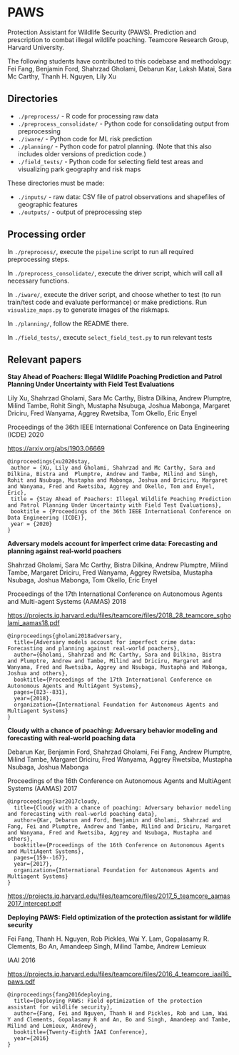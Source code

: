 # PAWS
Protection Assistant for Wildlife Security (PAWS). Prediction and prescription to combat illegal wildlife poaching. Teamcore Research Group, Harvard University.

The following students have contributed to this codebase and methodology: Fei Fang, Benjamin Ford, Shahrzad Gholami, Debarun Kar, Laksh Matai, Sara Mc Carthy, Thanh H. Nguyen, Lily Xu

## Directories
- `./preprocess/` - R code for processing raw data
- `./preprocess_consolidate/` - Python code for consolidating output from preprocessing
- `./iware/` - Python code for ML risk prediction
- `./planning/` - Python code for patrol planning. (Note that this also includes older versions of prediction code.)
- `./field_tests/` - Python code for selecting field test areas and visualizing park geography and risk maps

These directories must be made:
- `./inputs/` - raw data: CSV file of patrol observations and shapefiles of geographic features
- `./outputs/` - output of preprocessing step

## Processing order
In `./preprocess/`, execute the `pipeline` script to run all required preprocessing steps.

In `./preprocess_consolidate/`, execute the driver script, which will call all necessary functions.

In `./iware/`, execute the driver script, and choose whether to test (to run train/test code and evaluate performance) or make predictions. Run `visualize_maps.py` to generate images of the riskmaps.

In `./planning/`, follow the README there.

In `./field_tests/`, execute `select_field_test.py` to run relevant tests

## Relevant papers

**Stay Ahead of Poachers: Illegal Wildlife Poaching Prediction and Patrol Planning Under Uncertainty with Field Test Evaluations**

Lily Xu, Shahrzad Gholami, Sara Mc Carthy, Bistra Dilkina, Andrew Plumptre, Milind Tambe, Rohit Singh, Mustapha Nsubuga, Joshua Mabonga, Margaret Driciru, Fred Wanyama, Aggrey Rwetsiba, Tom Okello, Eric Enyel

Proceedings of the 36th IEEE International Conference on Data Engineering (ICDE) 2020

https://arxiv.org/abs/1903.06669

    @inproceedings{xu2020stay,
     author = {Xu, Lily and Gholami, Shahrzad and Mc Carthy, Sara and Dilkina, Bistra and  Plumptre, Andrew and Tambe, Milind and Singh, Rohit and Nsubuga, Mustapha and Mabonga, Joshua and Driciru, Margaret and Wanyama, Fred and Rwetsiba, Aggrey and Okello, Tom and Enyel, Eric},
     title = {Stay Ahead of Poachers: Illegal Wildlife Poaching Prediction and Patrol Planning Under Uncertainty with Field Test Evaluations},
     booktitle = {Proceedings of the 36th IEEE International Conference on Data Engineering (ICDE)},
     year = {2020}
    }


**Adversary models account for imperfect crime data: Forecasting and planning against real-world poachers**

Shahrzad Gholami, Sara Mc Carthy, Bistra Dilkina, Andrew Plumptre, Milind Tambe, Margaret Driciru, Fred Wanyama, Aggrey Rwetsiba, Mustapha Nsubaga, Joshua Mabonga, Tom Okello, Eric Enyel

Proceedings of the 17th International Conference on Autonomous Agents and Multi-agent Systems (AAMAS) 2018

https://projects.iq.harvard.edu/files/teamcore/files/2018_28_teamcore_sgholami_aamas18.pdf

    @inproceedings{gholami2018adversary,
      title={Adversary models account for imperfect crime data: Forecasting and planning against real-world poachers},
      author={Gholami, Shahrzad and Mc Carthy, Sara and Dilkina, Bistra and Plumptre, Andrew and Tambe, Milind and Driciru, Margaret and Wanyama, Fred and Rwetsiba, Aggrey and Nsubaga, Mustapha and Mabonga, Joshua and others},
      booktitle={Proceedings of the 17th International Conference on Autonomous Agents and MultiAgent Systems},
      pages={823--831},
      year={2018},
      organization={International Foundation for Autonomous Agents and Multiagent Systems}
    }

**Cloudy with a chance of poaching: Adversary behavior modeling and forecasting with real-world poaching data**

Debarun Kar, Benjamin Ford, Shahrzad Gholami, Fei Fang, Andrew Plumptre, Milind Tambe, Margaret Driciru, Fred Wanyama, Aggrey Rwetsiba, Mustapha Nsubaga, Joshua Mabonga

Proceedings of the 16th Conference on Autonomous Agents and MultiAgent Systems (AAMAS) 2017

    @inproceedings{kar2017cloudy,
      title={Cloudy with a chance of poaching: Adversary behavior modeling and forecasting with real-world poaching data},
      author={Kar, Debarun and Ford, Benjamin and Gholami, Shahrzad and Fang, Fei and Plumptre, Andrew and Tambe, Milind and Driciru, Margaret and Wanyama, Fred and Rwetsiba, Aggrey and Nsubaga, Mustapha and others},
      booktitle={Proceedings of the 16th Conference on Autonomous Agents and MultiAgent Systems},
      pages={159--167},
      year={2017},
      organization={International Foundation for Autonomous Agents and Multiagent Systems}
    }

https://projects.iq.harvard.edu/files/teamcore/files/2017_5_teamcore_aamas2017_intercept.pdf


**Deploying PAWS: Field optimization of the protection assistant for wildlife security**

Fei Fang, Thanh H. Nguyen, Rob Pickles, Wai Y. Lam, Gopalasamy R. Clements, Bo An, Amandeep Singh, Milind Tambe, Andrew Lemieux

IAAI 2016

https://projects.iq.harvard.edu/files/teamcore/files/2016_4_teamcore_iaai16_paws.pdf

    @inproceedings{fang2016deploying,
      title={Deploying PAWS: Field optimization of the protection assistant for wildlife security},
      author={Fang, Fei and Nguyen, Thanh H and Pickles, Rob and Lam, Wai Y and Clements, Gopalasamy R and An, Bo and Singh, Amandeep and Tambe, Milind and Lemieux, Andrew},
      booktitle={Twenty-Eighth IAAI Conference},
      year={2016}
    }
